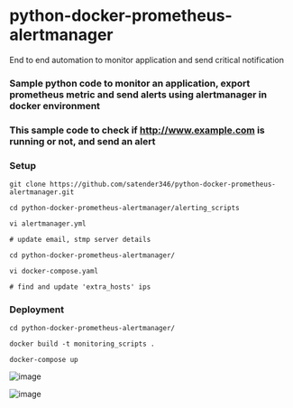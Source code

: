 # python-docker-prometheus-alertmanager
End to end automation to monitor application and send critical notification


### Sample python code to monitor an application, export prometheus metric and send alerts using alertmanager in docker environment


### This sample code to check if http://www.example.com is running or not, and send an alert

### Setup

```
git clone https://github.com/satender346/python-docker-prometheus-alertmanager.git

cd python-docker-prometheus-alertmanager/alerting_scripts

vi alertmanager.yml

# update email, stmp server details

cd python-docker-prometheus-alertmanager/

vi docker-compose.yaml

# find and update 'extra_hosts' ips
```

### Deployment

```
cd python-docker-prometheus-alertmanager/

docker build -t monitoring_scripts .

docker-compose up

```

![image](https://user-images.githubusercontent.com/13794845/84206569-0b8e6b80-aa75-11ea-9e29-3d69532b97e4.png)

![image](https://user-images.githubusercontent.com/13794845/84206335-902cba00-aa74-11ea-8209-1d305f0e50e7.png)
